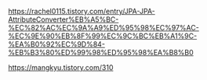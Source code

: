 https://rachel0115.tistory.com/entry/JPA-JPA-AttributeConverter%EB%A5%BC-%EC%82%AC%EC%9A%A9%ED%95%98%EC%97%AC-%EC%9E%90%EB%8F%99%EC%9C%BC%EB%A1%9C-%EA%B0%92%EC%9D%84-%EB%B3%80%ED%99%98%ED%95%98%EA%B8%B0

https://mangkyu.tistory.com/310